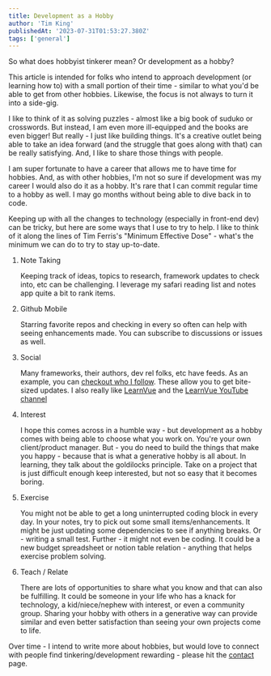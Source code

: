 ```yaml
---
title: Development as a Hobby
author: 'Tim King'
publishedAt: '2023-07-31T01:53:27.380Z'
tags: ['general']
---
```


So what does hobbyist tinkerer mean? Or development as a hobby?

This article is intended for folks who intend to approach development (or learning how to) with a small portion of their time - similar to what you'd be able to get from other hobbies. Likewise, the focus is not always to turn it into a side-gig.

I like to think of it as solving puzzles - almost like a big book of suduko or crosswords. But instead, I am even more ill-equipped and the books are even bigger! But really - I just like building things. It's a creative outlet being able to take an idea forward (and the struggle that goes along with that) can be really satisfying. And, I like to share those things with people.

I am super fortunate to have a career that allows me to have time for hobbies. And, as with other hobbies, I'm not so sure if development was my career I would also do it as a hobby. It's rare that I can commit regular time to a hobby as well. I may go months without being able to dive back in to code.

Keeping up with all the changes to technology (especially in front-end dev) can be tricky, but here are some ways that I use to try to help. I like to think of it along the lines of Tim Ferris's "Minimum Effective Dose" - what's the minimum we can do to try to stay up-to-date.

1. Note Taking

    Keeping track of ideas, topics to research, framework updates to check into, etc can be challenging. I leverage my safari reading list and notes app quite a bit to rank items.

1. Github Mobile

    Starring favorite repos and checking in every so often can help with seeing enhancements made. You can subscribe to discussions or issues as well.

1. Social

    Many frameworks, their authors, dev rel folks, etc have feeds. As an example, you can [checkout who I follow](https://elk.zone/mas.town/@timmyking/following). These allow you to get bite-sized updates. I also really like [LearnVue](https://learnvue.co/) and the [LearnVue YouTube channel](https://youtube.com/learnvue)

1. Interest

    I hope this comes across in a humble way - but development as a hobby comes with being able to choose what you work on. You're your own client/product manager. But - you do need to build the things that make you happy - because that is what a generative hobby is all about. In learning, they talk about the goldilocks principle. Take on a project that is just difficult enough keep interested, but not so easy that it becomes boring.

1. Exercise

    You might not be able to get a long uninterrupted coding block in every day. In your notes, try to pick out some small items/enhancements. It might be just updating some dependencies to see if anything breaks. Or - writing a small test. Further - it might not even be coding. It could be a new budget spreadsheet or notion table relation - anything that helps exercise problem solving.

1. Teach / Relate
    
    There are lots of opportunities to share what you know and that can also be fulfilling. It could be someone in your life who has a knack for technology, a kid/niece/nephew with interest, or even a community group. Sharing your hobby with others in a generative way can provide similar and even better satisfaction than seeing your own projects come to life.

Over time - I intend to write more about hobbies, but would love to  connect with people find tinkering/development rewarding - please hit the [contact](/contact) page.